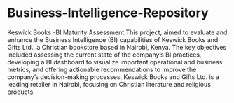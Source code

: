 # Business-Intelligence-Repository
Keswick Books -BI Maturity Assessment
This project, aimed to evaluate and enhance the Business Intelligence (BI) capabilities of Keswick Books and Gifts Ltd., a Christian bookstore based in Nairobi, Kenya. The key objectives included assessing the current state of the company’s BI practices, developing a BI dashboard to visualize important operational and business metrics, and offering actionable recommendations to improve the company’s decision-making processes. Keswick Books and Gifts Ltd. is a leading retailer in Nairobi, focusing on Christian literature and religious products
